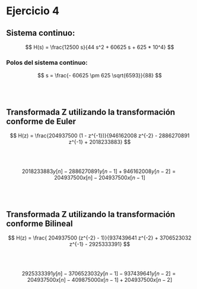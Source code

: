 # Ejercicio 4

## Sistema continuo:
$$
  H(s) = \frac{12500 s}{44 s^2 + 60625 s + 625 * 10^4}
$$

### Polos del sistema continuo:

$$
  s = \frac{- 60625 \pm 625 \sqrt{6593}}{88}
$$

<br><br>

## Transformada Z utilizando la transformación conforme de Euler
$$
  H(z) = \frac{204937500 (1 - z^{-1})}{946162008 z^{-2} - 2886270891 z^{-1} + 2018233883}
$$

<br><br>

$$
  2018233883 y[n] - 2886270891 y[n-1] + 946162008 y[n-2] = 204937500 x[n] - 204937500 x[n-1]
$$

<br><br>

## Transformada Z utilizando la transformación conforme Bilineal
$$
  H(z) = \frac{ 204937500 (z^{-2} - 1)}{937439641 z^{-2} + 3706523032 z^{-1} - 2925333391}
$$

<br><br>

$$
  2925333391 y[n] - 3706523032 y[n-1] - 937439641 y[n-2] = 204937500 x[n] - 409875000 x[n-1] + 204937500 x[n-2]
$$

